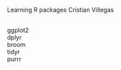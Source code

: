 Learning R packages
Cristian Villegas

<br/> ggplot2
<br/> dplyr 
<br/> broom
<br/> tidyr
<br/> purrr
